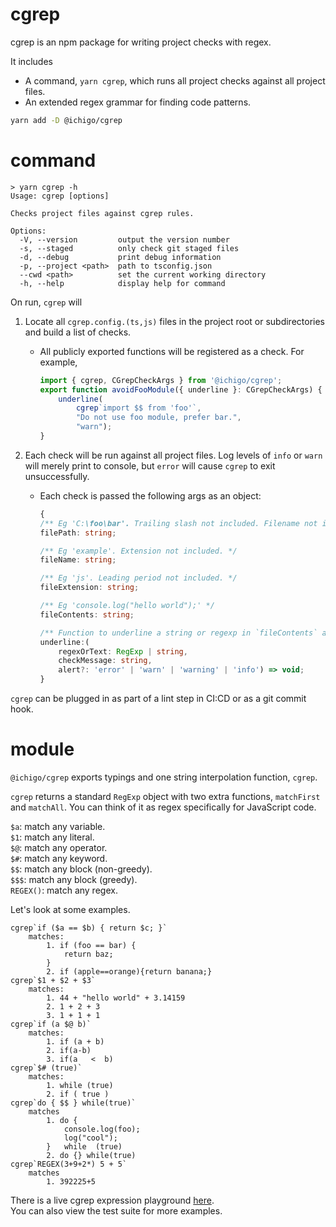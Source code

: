 # cgrep

cgrep is an npm package for writing project checks with regex.

It includes

- A command, `yarn cgrep`, which runs all project checks against all project files.
- An extended regex grammar for finding code patterns.

```bash
yarn add -D @ichigo/cgrep
```

# command

```
> yarn cgrep -h
Usage: cgrep [options]

Checks project files against cgrep rules.

Options:
  -V, --version         output the version number
  -s, --staged          only check git staged files
  -d, --debug           print debug information
  -p, --project <path>  path to tsconfig.json
  --cwd <path>          set the current working directory
  -h, --help            display help for command
```

On run, `cgrep` will

1. Locate all `cgrep.config.(ts,js)` files in the project root or subdirectories and build a list of checks.
    - All publicly exported functions will be registered as a check. For example,
        ```typescript
        import { cgrep, CGrepCheckArgs } from '@ichigo/cgrep';
        export function avoidFooModule({ underline }: CGrepCheckArgs) {
            underline(
                cgrep`import $$ from 'foo'`,
                "Do not use foo module, prefer bar.",
                "warn");
        }
        ```
    
1. Each check will be run against all project files. Log levels of `info` or `warn` will merely print to console, but `error` will cause `cgrep` to exit unsuccessfully.  
    - Each check is passed the following args as an object:
        ```typescript
        {
        /** Eg 'C:\foo\bar'. Trailing slash not included. Filename not included. */
        filePath: string;
        
        /** Eg 'example'. Extension not included. */
        fileName: string;
        
        /** Eg 'js'. Leading period not included. */
        fileExtension: string;
        
        /** Eg 'console.log("hello world");' */
        fileContents: string;
        
        /** Function to underline a string or regexp in `fileContents` and log it to console. */
        underline:(
            regexOrText: RegExp | string,
            checkMessage: string,
            alert?: 'error' | 'warn' | 'warning' | 'info') => void;
        }
        ```

`cgrep` can be plugged in as part of a lint step in CI:CD or as a git commit hook.

# module

`@ichigo/cgrep` exports typings and one string interpolation function, `cgrep`.

`cgrep` returns a standard `RegExp` object with two extra functions, `matchFirst` and `matchAll`. You can think of it as regex specifically for JavaScript code.

`$a`: match any variable.  
`$1`: match any literal.  
`$@`: match any operator.  
`$#`: match any keyword.  
`$$`: match any block (non-greedy).  
`$$$`: match any block (greedy).  
`REGEX()`: match any regex.  

Let's look at some examples.

```
cgrep`if ($a == $b) { return $c; }`
    matches:
        1. if (foo == bar) {
            return baz;
        }
        2. if (apple==orange){return banana;}
cgrep`$1 + $2 + $3`
    matches:
        1. 44 + "hello world" + 3.14159
        2. 1 + 2 + 3
        3. 1 + 1 + 1
cgrep`if (a $@ b)`
    matches:
        1. if (a + b)
        2. if(a-b)
        3. if(a   <  b)
cgrep`$# (true)`
    matches:
        1. while (true)
        2. if ( true )
cgrep`do { $$ } while(true)`
    matches
        1. do {
            console.log(foo);
            log("cool");
        }   while  (true)
        2. do {} while(true)
cgrep`REGEX(3+9+2*) 5 + 5`
    matches
        1. 392225+5
```

There is a live cgrep expression playground [here](https://itslit.fr/).  
You can also view the test suite for more examples.